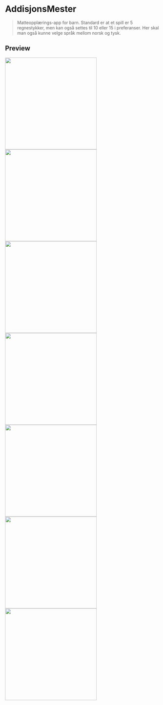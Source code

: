 # AddisjonsMester
 
> Matteopplærings-app for barn. Standard er at et spill er 5 regnestykker, men kan også settes til 10 eller 15 i preferanser. Her skal man også kunne velge språk mellom norsk og tysk.

## Preview
<img src="https://github.com/3sapham/AddisjonsMester/blob/main/app/src/main/res/raw/bilder/Skjermbilde-1.jpg" width="300" />
<img src="https://github.com/3sapham/AddisjonsMester/blob/main/app/src/main/res/raw/bilder/Skjermbilde-2.jpg" width="300" />
<img src="https://github.com/3sapham/AddisjonsMester/blob/main/app/src/main/res/raw/bilder/Skjermbilde-3.jpg" width="300" />
<img src="https://github.com/3sapham/AddisjonsMester/blob/main/app/src/main/res/raw/bilder/Skjermbilde-4.jpg" width="300" />
<img src="https://github.com/3sapham/AddisjonsMester/blob/main/app/src/main/res/raw/bilder/Skjermbilde-5.jpg" width="300" />
<img src="https://github.com/3sapham/AddisjonsMester/blob/main/app/src/main/res/raw/bilder/Skjermbilde-6.jpg" width="300" />
<img src="https://github.com/3sapham/AddisjonsMester/blob/main/app/src/main/res/raw/bilder/Skjermbilde-7.jpg" width="300" />
